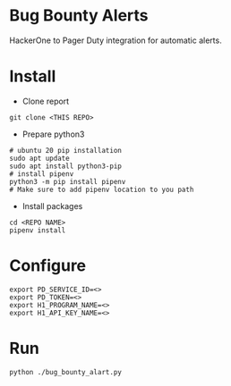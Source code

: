 # Bug Bounty Alerts
HackerOne to Pager Duty integration for automatic alerts.

# Install
* Clone report
```
git clone <THIS REPO>
```
* Prepare python3
```
# ubuntu 20 pip installation
sudo apt update
sudo apt install python3-pip
# install pipenv
python3 -m pip install pipenv
# Make sure to add pipenv location to you path
```
* Install packages
```
cd <REPO NAME>
pipenv install
```
# Configure
```
export PD_SERVICE_ID=<>
export PD_TOKEN=<>
export H1_PROGRAM_NAME=<>
export H1_API_KEY_NAME=<>
```
# Run
```
python ./bug_bounty_alart.py
```

